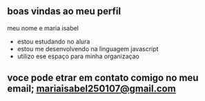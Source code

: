 ## boas vindas ao meu perfil

meu nome e maria isabel 

- estou estudando no alura
- estou me desenvolvendo na linguagem javascript
- utilizo ese espaço para minha organizaçao

## voce pode etrar em contato comigo no meu email; mariaisabel250107@gmail.com
